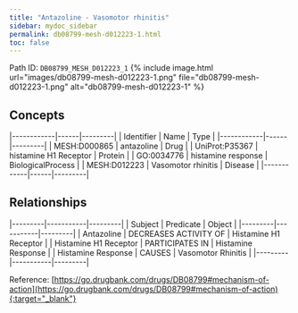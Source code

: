 ```yaml
---
title: "Antazoline - Vasomotor rhinitis"
sidebar: mydoc_sidebar
permalink: db08799-mesh-d012223-1.html
toc: false 
---
```



Path ID: `DB08799_MESH_D012223_1`
{% include image.html url="images/db08799-mesh-d012223-1.png" file="db08799-mesh-d012223-1.png" alt="db08799-mesh-d012223-1" %}

## Concepts

|------------|------|---------|
| Identifier | Name | Type    |
|------------|------|---------|
| MESH:D000865 | antazoline | Drug |
| UniProt:P35367 | histamine H1 Receptor | Protein |
| GO:0034776 | histamine response | BiologicalProcess |
| MESH:D012223 | Vasomotor rhinitis | Disease |
|------------|------|---------|

## Relationships

|---------|-----------|---------|
| Subject | Predicate | Object  |
|---------|-----------|---------|
| Antazoline | DECREASES ACTIVITY OF | Histamine H1 Receptor |
| Histamine H1 Receptor | PARTICIPATES IN | Histamine Response |
| Histamine Response | CAUSES | Vasomotor Rhinitis |
|---------|-----------|---------|

Reference: [https://go.drugbank.com/drugs/DB08799#mechanism-of-action](https://go.drugbank.com/drugs/DB08799#mechanism-of-action){:target="_blank"}